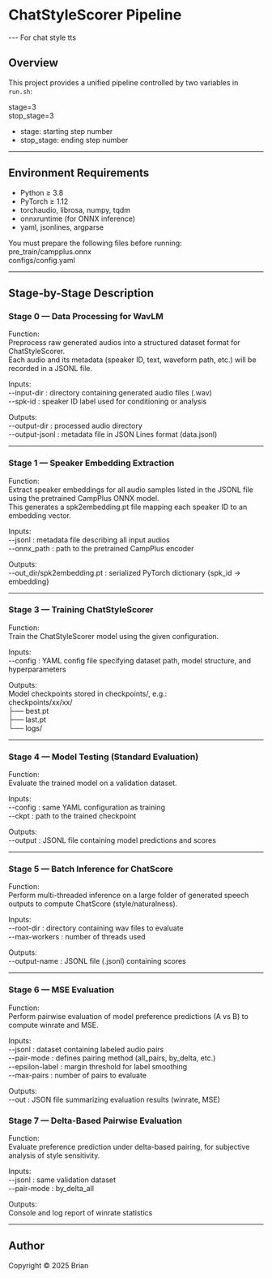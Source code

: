 # ChatStyleScorer Pipeline
--- For chat style tts

## Overview

This project provides a unified pipeline controlled by two variables in `run.sh`:

stage=3  
stop_stage=3

- stage: starting step number  
- stop_stage: ending step number  

---

## Environment Requirements

- Python ≥ 3.8  
- PyTorch ≥ 1.12  
- torchaudio, librosa, numpy, tqdm  
- onnxruntime (for ONNX inference)  
- yaml, jsonlines, argparse  

You must prepare the following files before running:  
pre_train/campplus.onnx  
configs/config.yaml

---

## Stage-by-Stage Description

### Stage 0 — Data Processing for WavLM
Function:  
Preprocess raw generated audios into a structured dataset format for ChatStyleScorer.  
Each audio and its metadata (speaker ID, text, waveform path, etc.) will be recorded in a JSONL file.

Inputs:  
--input-dir : directory containing generated audio files (.wav)  
--spk-id : speaker ID label used for conditioning or analysis  

Outputs:  
--output-dir : processed audio directory  
--output-jsonl : metadata file in JSON Lines format (data.jsonl)

---

### Stage 1 — Speaker Embedding Extraction
Function:  
Extract speaker embeddings for all audio samples listed in the JSONL file using the pretrained CampPlus ONNX model.  
This generates a spk2embedding.pt file mapping each speaker ID to an embedding vector.

Inputs:  
--jsonl : metadata file describing all input audios  
--onnx_path : path to the pretrained CampPlus encoder  

Outputs:  
--out_dir/spk2embedding.pt : serialized PyTorch dictionary {spk_id → embedding}

---

### Stage 3 — Training ChatStyleScorer

Function:  
Train the ChatStyleScorer model using the given configuration.

Inputs:  
--config : YAML config file specifying dataset path, model structure, and hyperparameters  

Outputs:  
Model checkpoints stored in checkpoints/, e.g.:  
checkpoints/xx/xx/  
                  ├── best.pt  
                  ├── last.pt  
└── logs/


---

### Stage 4 — Model Testing (Standard Evaluation)
Function:  
Evaluate the trained model on a validation dataset.

Inputs:  
--config : same YAML configuration as training  
--ckpt : path to the trained checkpoint  

Outputs:  
--output : JSONL file containing model predictions and scores

---

### Stage 5 — Batch Inference for ChatScore
Function:  
Perform multi-threaded inference on a large folder of generated speech outputs to compute ChatScore (style/naturalness).

Inputs:  
--root-dir : directory containing wav files to evaluate  
--max-workers : number of threads used  

Outputs:  
--output-name : JSONL file (.jsonl) containing scores

---

### Stage 6 — MSE Evaluation
Function:  
Perform pairwise evaluation of model preference predictions (A vs B) to compute winrate and MSE.

Inputs:  
--jsonl : dataset containing labeled audio pairs  
--pair-mode : defines pairing method (all_pairs, by_delta, etc.)  
--epsilon-label : margin threshold for label smoothing  
--max-pairs : number of pairs to evaluate  

Outputs:  
--out : JSON file summarizing evaluation results (winrate, MSE)


### Stage 7 — Delta-Based Pairwise Evaluation
Function:  
Evaluate preference prediction under delta-based pairing, for subjective analysis of style sensitivity.

Inputs:  
--jsonl : same validation dataset  
--pair-mode : by_delta_all  

Outputs:  
Console and log report of winrate statistics

---

## Author

Copyright © 2025  Brian   

